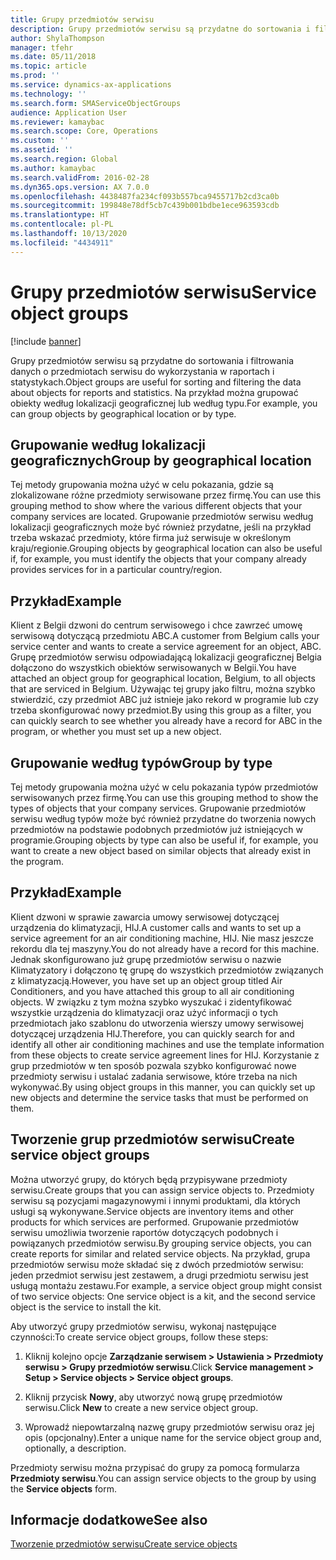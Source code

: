 ```yaml
---
title: Grupy przedmiotów serwisu
description: Grupy przedmiotów serwisu są przydatne do sortowania i filtrowania danych o przedmiotach serwisu do wykorzystania w raportach i statystykach.
author: ShylaThompson
manager: tfehr
ms.date: 05/11/2018
ms.topic: article
ms.prod: ''
ms.service: dynamics-ax-applications
ms.technology: ''
ms.search.form: SMAServiceObjectGroups
audience: Application User
ms.reviewer: kamaybac
ms.search.scope: Core, Operations
ms.custom: ''
ms.assetid: ''
ms.search.region: Global
ms.author: kamaybac
ms.search.validFrom: 2016-02-28
ms.dyn365.ops.version: AX 7.0.0
ms.openlocfilehash: 4438487fa234cf093b557bca9455717b2cd3ca0b
ms.sourcegitcommit: 199848e78df5cb7c439b001bdbe1ece963593cdb
ms.translationtype: HT
ms.contentlocale: pl-PL
ms.lasthandoff: 10/13/2020
ms.locfileid: "4434911"
---
```

# <a name="service-object-groups"></a><span data-ttu-id="68cda-103">Grupy przedmiotów serwisu</span><span class="sxs-lookup"><span data-stu-id="68cda-103">Service object groups</span></span> 

[!include [banner](../includes/banner.md)]

<span data-ttu-id="68cda-104">Grupy przedmiotów serwisu są przydatne do sortowania i filtrowania danych o przedmiotach serwisu do wykorzystania w raportach i statystykach.</span><span class="sxs-lookup"><span data-stu-id="68cda-104">Object groups are useful for sorting and filtering the data about objects for reports and statistics.</span></span> <span data-ttu-id="68cda-105">Na przykład można grupować obiekty według lokalizacji geograficznej lub według typu.</span><span class="sxs-lookup"><span data-stu-id="68cda-105">For example, you can group objects by geographical location or by type.</span></span>

## <a name="group-by-geographical-location"></a><span data-ttu-id="68cda-106">Grupowanie według lokalizacji geograficznych</span><span class="sxs-lookup"><span data-stu-id="68cda-106">Group by geographical location</span></span>

<span data-ttu-id="68cda-107">Tej metody grupowania można użyć w celu pokazania, gdzie są zlokalizowane różne przedmioty serwisowane przez firmę.</span><span class="sxs-lookup"><span data-stu-id="68cda-107">You can use this grouping method to show where the various different objects that your company services are located.</span></span> <span data-ttu-id="68cda-108">Grupowanie przedmiotów serwisu według lokalizacji geograficznych może być również przydatne, jeśli na przykład trzeba wskazać przedmioty, które firma już serwisuje w określonym kraju/regionie.</span><span class="sxs-lookup"><span data-stu-id="68cda-108">Grouping objects by geographical location can also be useful if, for example, you must identify the objects that your company already provides services for in a particular country/region.</span></span>

## <a name="example"></a><span data-ttu-id="68cda-109">Przykład</span><span class="sxs-lookup"><span data-stu-id="68cda-109">Example</span></span>

<span data-ttu-id="68cda-110">Klient z Belgii dzwoni do centrum serwisowego i chce zawrzeć umowę serwisową dotyczącą przedmiotu ABC.</span><span class="sxs-lookup"><span data-stu-id="68cda-110">A customer from Belgium calls your service center and wants to create a service agreement for an object, ABC.</span></span> <span data-ttu-id="68cda-111">Grupę przedmiotów serwisu odpowiadającą lokalizacji geograficznej Belgia dołączono do wszystkich obiektów serwisowanych w Belgii.</span><span class="sxs-lookup"><span data-stu-id="68cda-111">You have attached an object group for geographical location, Belgium, to all objects that are serviced in Belgium.</span></span> <span data-ttu-id="68cda-112">Używając tej grupy jako filtru, można szybko stwierdzić, czy przedmiot ABC już istnieje jako rekord w programie lub czy trzeba skonfigurować nowy przedmiot.</span><span class="sxs-lookup"><span data-stu-id="68cda-112">By using this group as a filter, you can quickly search to see whether you already have a record for ABC in the program, or whether you must set up a new object.</span></span> 

## <a name="group-by-type"></a><span data-ttu-id="68cda-113">Grupowanie według typów</span><span class="sxs-lookup"><span data-stu-id="68cda-113">Group by type</span></span>

<span data-ttu-id="68cda-114">Tej metody grupowania można użyć w celu pokazania typów przedmiotów serwisowanych przez firmę.</span><span class="sxs-lookup"><span data-stu-id="68cda-114">You can use this grouping method to show the types of objects that your company services.</span></span> <span data-ttu-id="68cda-115">Grupowanie przedmiotów serwisu według typów może być również przydatne do tworzenia nowych przedmiotów na podstawie podobnych przedmiotów już istniejących w programie.</span><span class="sxs-lookup"><span data-stu-id="68cda-115">Grouping objects by type can also be useful if, for example, you want to create a new object based on similar objects that already exist in the program.</span></span>

## <a name="example"></a><span data-ttu-id="68cda-116">Przykład</span><span class="sxs-lookup"><span data-stu-id="68cda-116">Example</span></span>

<span data-ttu-id="68cda-117">Klient dzwoni w sprawie zawarcia umowy serwisowej dotyczącej urządzenia do klimatyzacji, HIJ.</span><span class="sxs-lookup"><span data-stu-id="68cda-117">A customer calls and wants to set up a service agreement for an air conditioning machine, HIJ.</span></span> <span data-ttu-id="68cda-118">Nie masz jeszcze rekordu dla tej maszyny.</span><span class="sxs-lookup"><span data-stu-id="68cda-118">You do not already have a record for this machine.</span></span> <span data-ttu-id="68cda-119">Jednak skonfigurowano już grupę przedmiotów serwisu o nazwie Klimatyzatory i dołączono tę grupę do wszystkich przedmiotów związanych z klimatyzacją.</span><span class="sxs-lookup"><span data-stu-id="68cda-119">However, you have set up an object group titled Air Conditioners, and you have attached this group to all air conditioning objects.</span></span> <span data-ttu-id="68cda-120">W związku z tym można szybko wyszukać i zidentyfikować wszystkie urządzenia do klimatyzacji oraz użyć informacji o tych przedmiotach jako szablonu do utworzenia wierszy umowy serwisowej dotyczącej urządzenia HIJ.</span><span class="sxs-lookup"><span data-stu-id="68cda-120">Therefore, you can quickly search for and identify all other air conditioning machines and use the template information from these objects to create service agreement lines for HIJ.</span></span> <span data-ttu-id="68cda-121">Korzystanie z grup przedmiotów w ten sposób pozwala szybko konfigurować nowe przedmioty serwisu i ustalać zadania serwisowe, które trzeba na nich wykonywać.</span><span class="sxs-lookup"><span data-stu-id="68cda-121">By using object groups in this manner, you can quickly set up new objects and determine the service tasks that must be performed on them.</span></span> 

## <a name="create-service-object-groups"></a><span data-ttu-id="68cda-122">Tworzenie grup przedmiotów serwisu</span><span class="sxs-lookup"><span data-stu-id="68cda-122">Create service object groups</span></span>

<span data-ttu-id="68cda-123">Można utworzyć grupy, do których będą przypisywane przedmioty serwisu.</span><span class="sxs-lookup"><span data-stu-id="68cda-123">Create groups that you can assign service objects to.</span></span> <span data-ttu-id="68cda-124">Przedmioty serwisu są pozycjami magazynowymi i innymi produktami, dla których usługi są wykonywane.</span><span class="sxs-lookup"><span data-stu-id="68cda-124">Service objects are inventory items and other products for which services are performed.</span></span> <span data-ttu-id="68cda-125">Grupowanie przedmiotów serwisu umożliwia tworzenie raportów dotyczących podobnych i powiązanych przedmiotów serwisu.</span><span class="sxs-lookup"><span data-stu-id="68cda-125">By grouping service objects, you can create reports for similar and related service objects.</span></span> <span data-ttu-id="68cda-126">Na przykład, grupa przedmiotów serwisu może składać się z dwóch przedmiotów serwisu: jeden przedmiot serwisu jest zestawem, a drugi przedmiotu serwisu jest usługą montażu zestawu.</span><span class="sxs-lookup"><span data-stu-id="68cda-126">For example, a service object group might consist of two service objects: One service object is a kit, and the second service object is the service to install the kit.</span></span>

<span data-ttu-id="68cda-127">Aby utworzyć grupy przedmiotów serwisu, wykonaj następujące czynności:</span><span class="sxs-lookup"><span data-stu-id="68cda-127">To create service object groups, follow these steps:</span></span>

1. <span data-ttu-id="68cda-128">Kliknij kolejno opcje **Zarządzanie serwisem > Ustawienia > Przedmioty serwisu > Grupy przedmiotów serwisu**.</span><span class="sxs-lookup"><span data-stu-id="68cda-128">Click **Service management > Setup > Service objects > Service object groups**.</span></span>

2. <span data-ttu-id="68cda-129">Kliknij przycisk **Nowy**, aby utworzyć nową grupę przedmiotów serwisu.</span><span class="sxs-lookup"><span data-stu-id="68cda-129">Click **New** to create a new service object group.</span></span>

3. <span data-ttu-id="68cda-130">Wprowadź niepowtarzalną nazwę grupy przedmiotów serwisu oraz jej opis (opcjonalny).</span><span class="sxs-lookup"><span data-stu-id="68cda-130">Enter a unique name for the service object group and, optionally, a description.</span></span>

<span data-ttu-id="68cda-131">Przedmioty serwisu można przypisać do grupy za pomocą formularza **Przedmioty serwisu**.</span><span class="sxs-lookup"><span data-stu-id="68cda-131">You can assign service objects to the group by using the **Service objects** form.</span></span> 

## <a name="see-also"></a><span data-ttu-id="68cda-132">Informacje dodatkowe</span><span class="sxs-lookup"><span data-stu-id="68cda-132">See also</span></span>

[<span data-ttu-id="68cda-133">Tworzenie przedmiotów serwisu</span><span class="sxs-lookup"><span data-stu-id="68cda-133">Create service objects</span></span>](create-service-objects.md)


